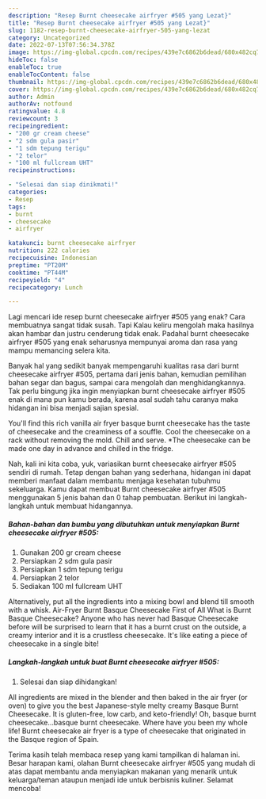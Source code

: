 ```yaml
---
description: "Resep Burnt cheesecake airfryer #505 yang Lezat}"
title: "Resep Burnt cheesecake airfryer #505 yang Lezat}"
slug: 1182-resep-burnt-cheesecake-airfryer-505-yang-lezat
category: Uncategorized
date: 2022-07-13T07:56:34.378Z
image: https://img-global.cpcdn.com/recipes/439e7c6862b6dead/680x482cq70/burnt-cheesecake-airfryer-505-foto-resep-utama.jpg
hideToc: false
enableToc: true
enableTocContent: false
thumbnail: https://img-global.cpcdn.com/recipes/439e7c6862b6dead/680x482cq70/burnt-cheesecake-airfryer-505-foto-resep-utama.jpg
cover: https://img-global.cpcdn.com/recipes/439e7c6862b6dead/680x482cq70/burnt-cheesecake-airfryer-505-foto-resep-utama.jpg
author: Admin
authorAv: notfound
ratingvalue: 4.8
reviewcount: 3
recipeingredient:
- "200 gr cream cheese"
- "2 sdm gula pasir"
- "1 sdm tepung terigu"
- "2 telor"
- "100 ml fullcream UHT"
recipeinstructions:

- "Selesai dan siap dinikmati!"
categories:
- Resep
tags:
- burnt
- cheesecake
- airfryer

katakunci: burnt cheesecake airfryer 
nutrition: 222 calories
recipecuisine: Indonesian
preptime: "PT20M"
cooktime: "PT44M"
recipeyield: "4"
recipecategory: Lunch

---
```



Lagi mencari ide resep burnt cheesecake airfryer #505 yang enak? Cara membuatnya sangat tidak susah. Tapi Kalau keliru mengolah maka hasilnya akan hambar dan justru cenderung tidak enak. Padahal burnt cheesecake airfryer #505 yang enak seharusnya mempunyai aroma dan rasa yang mampu memancing selera kita.


Banyak hal yang sedikit banyak mempengaruhi kualitas rasa dari burnt cheesecake airfryer #505, pertama dari jenis bahan, kemudian pemilihan bahan segar dan bagus, sampai cara mengolah dan menghidangkannya. Tak perlu bingung jika ingin menyiapkan burnt cheesecake airfryer #505 enak di mana pun kamu berada, karena asal sudah tahu caranya maka hidangan ini bisa menjadi sajian spesial.

You&#39;ll find this rich vanilla air fryer basque burnt cheesecake has the taste of cheesecake and the creaminess of a souffle. Cool the cheesecake on a rack without removing the mold. Chill and serve. *The cheesecake can be made one day in advance and chilled in the fridge.


Nah, kali ini kita coba, yuk, variasikan burnt cheesecake airfryer #505 sendiri di rumah. Tetap dengan bahan yang sederhana, hidangan ini dapat memberi manfaat dalam membantu menjaga kesehatan tubuhmu sekeluarga. Kamu dapat membuat Burnt cheesecake airfryer #505 menggunakan 5 jenis bahan dan 0 tahap pembuatan. Berikut ini langkah-langkah untuk membuat hidangannya.

<!--inarticleads1-->

##### Bahan-bahan dan bumbu yang dibutuhkan untuk menyiapkan Burnt cheesecake airfryer #505:

1. Gunakan 200 gr cream cheese
1. Persiapkan 2 sdm gula pasir
1. Persiapkan 1 sdm tepung terigu
1. Persiapkan 2 telor
1. Sediakan 100 ml fullcream UHT


Alternatively, put all the ingredients into a mixing bowl and blend till smooth with a whisk. Air-Fryer Burnt Basque Cheesecake First of All What is Burnt Basque Cheesecake? Anyone who has never had Basque Cheesecake before will be surprised to learn that it has a burnt crust on the outside, a creamy interior and it is a crustless cheesecake. It&#39;s like eating a piece of cheesecake in a single bite! 

<!--inarticleads2-->

##### Langkah-langkah untuk buat Burnt cheesecake airfryer #505:


1. Selesai dan siap dihidangkan!

All ingredients are mixed in the blender and then baked in the air fryer (or oven) to give you the best Japanese-style melty creamy Basque Burnt Cheesecake. It is gluten-free, low carb, and keto-friendly! Oh, basque burnt cheesecake…basque burnt cheesecake. Where have you been my whole life! Burnt cheesecake air fryer is a type of cheesecake that originated in the Basque region of Spain. 

Terima kasih telah membaca resep yang kami tampilkan di halaman ini. Besar harapan kami, olahan Burnt cheesecake airfryer #505 yang mudah di atas dapat membantu anda menyiapkan makanan yang menarik untuk keluarga/teman ataupun menjadi ide untuk berbisnis kuliner. Selamat mencoba!
